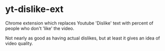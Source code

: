 # yt-dislike-ext
Chrome extension which replaces Youtube 'Dislike' text with percent of people who don't 'like' the video. 

Not nearly as good as having actual dislikes, but at least it gives an idea of video quality. 
